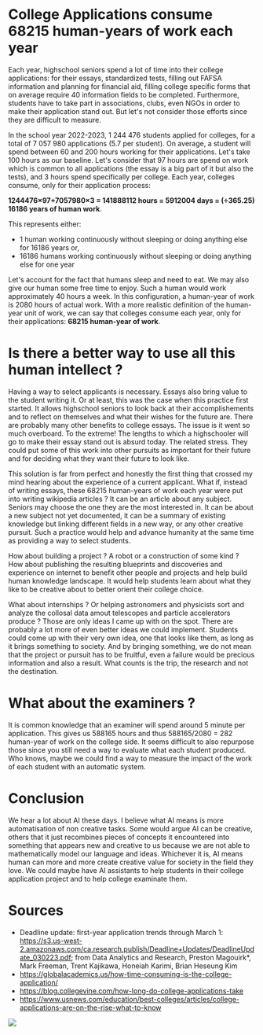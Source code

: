 # College Applications consume 68215 human-years of work each year

Each year, highschool seniors spend a lot of time into their college applications: for their essays, standardized tests, filling out FAFSA information and planning for financial aid, filling college specific forms that on average require 40 information fields to be completed. 
Furthermore, students have to take part in associations, clubs, even NGOs in order to make their application stand out. But let's not consider those efforts since they are difficult to measure.

In the school year 2022-2023, 1 244 476 students applied for colleges, for a total of 7 057 980 applications (5.7 per student). On average, a student will spend between 60 and 200 hours working for their applications. Let's take 100 hours as our baseline. Let's consider that 97 hours are spend on work which is common to all applications (the essay is a big part of it but also the tests), and 3 hours spend specifically per college. Each year, colleges consume, only for their application process:

<b>1244476×97+7057980×3 = 141888112 hours = 5912004 days = (÷365.25) 16186 years of human work</b>.

This represents either: 

-   1 human working continuously without sleeping or doing anything else for 16186 years or,
-   16186 humans working continuously without sleeping or doing anything else for one year

Let's account for the fact that humans sleep and need to eat. We may also give our human some free time to enjoy. Such a human would work approximately 40 hours a week. In this configuration, a human-year of work is 2080 hours of actual work. With a more realistic definition of the human-year unit of work, we can say that colleges consume each year, only for their applications: <b>68215 human-year of work</b>.

# Is there a better way to use all this human intellect ?

Having a way to select applicants is necessary. Essays also bring value to the student writing it. Or at least, this was the case when this practice first started. It allows highschool seniors to look back at their accomplishements and to reflect on themselves and what their wishes for the future are. There are probably many other benefits to college essays. The issue is it went so much overboard. To the extreme! The lengths to which a highschooler will go to make their essay stand out is absurd today. The related stress. They could put some of this work into other pursuits as important for their future and for deciding what they want their future to look like.

This solution is far from perfect and honestly the first thing that crossed my mind hearing about the experience of a current applicant. What if, instead of writing essays, these 68215 human-years of work each year were put into writing wikipedia articles ? It can be an article about any subject. Seniors may choose the one they are the most interested in. It can be about a new subject not yet documented, it can be a summary of existing knowledge but linking different fields in a new way, or any other creative pursuit. Such a practice would help and advance humanity at the same time as providing a way to select students.

How about building a project ? A robot or a construction of some kind ? How about publishing the resulting blueprints and discoveries and experience on internet to benefit other people and projects and help build human knowledge landscape. It would help students learn about what they like to be creative about to better orient their college choice.

What about internships ? Or helping astronomers and physicists sort and analyze the collosal data amout telescopes and particle accelerators produce ? Those are only ideas I came up with on the spot. There are probably a lot more of even better ideas we could implement. Students could come up with their very own idea, one that looks like them, as long as it brings something to society. And by bringing something, we do not mean that the project or pursuit has to be fruitful, even a failure would be precious information and also a result. What counts is the trip, the research and not the destination.

# What about the examiners ?

It is common knowledge that an examiner will spend around 5 minute per application. This gives us 588165 hours and thus 588165/2080 = 282 human-year of work on the college side. It seems difficult to also repurpose those since you still need a way to evaluate what each student produced. Who knows, maybe we could find a way to measure the impact of the work of each student with an automatic system.

# Conclusion

We hear a lot about AI these days. I believe what AI means is more automatisation of non creative tasks. Some would argue AI can be creative, others that it just recombines pieces of concepts it encountered into something that appears new and creative to us because we are not able to mathematically model our language and ideas. Whichever it is, AI means human can more and more create creative value for society in the field they love. We could maybe have AI assistants to help students in their college application project and to help college examinate them.

# Sources

- Deadline update: first-year application trends through March 1: https://s3.us-west-2.amazonaws.com/ca.research.publish/Deadline+Updates/DeadlineUpdate_030223.pdf; from Data Analytics and Research, Preston Magouirk*, Mark Freeman, Trent Kajikawa, Honeiah Karimi, Brian Heseung Kim
- https://globalacademics.us/how-time-consuming-is-the-college-application/
- https://blog.collegevine.com/how-long-do-college-applications-take
- https://www.usnews.com/education/best-colleges/articles/college-applications-are-on-the-rise-what-to-know


<div class="banner_img">
<img src="/assets/images/college_admitions_stats.png" />
</div>